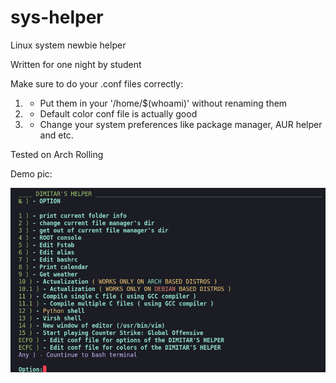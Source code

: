 # sys-helper
Linux system newbie helper

Written for one night by student

Make sure to do your .conf files correctly:

 1) - Put them in your '/home/$(whoami)' without renaming them
 2) - Default color conf file is actually good
 3) - Change your system preferences like package manager, AUR helper and etc.

Tested on Arch Rolling

Demo pic:

![Demo pic:](https://github.com/milchevdimitar/sys-helper/blob/main/.bash_helper_demo_pic.png/?raw=true)
